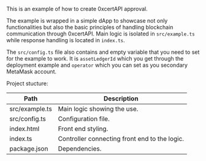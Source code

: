 This is an example of how to create 0xcertAPI approval.

The example is wrapped in a simple dApp to showcase not only functionalities but also the basic principles of handling blockchain communication through 0xcertAPI. Main logic is isolated in `src/example.ts` while response handling is located in `index.ts`.

The `src/config.ts` file also contains and empty variable that you need to set for the example to work. It is `assetLedgerId` which you get through the deployment example and `operator` which you can set as you secondary MetaMask account.

Project stucture:

| Path           | Description                                   |
| -------------- | --------------------------------------------- |
| src/example.ts | Main logic showing the use.                   |
| src/config.ts  | Configuration file.                           |
| index.html     | Front end styling.                            |
| index.ts       | Controller connecting front end to the logic. |
| package.json   | Dependencies.                                 |
